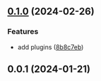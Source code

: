 ## [0.1.0](https://github.com/JakobLierman/prettier-config/compare/v0.0.1...v0.1.0) (2024-02-26)

### Features

- add plugins ([8b8c7eb](https://github.com/JakobLierman/prettier-config/commit/8b8c7ebebeba69fa58ffedbbd5b4fb2585c7c892))

## 0.0.1 (2024-01-21)
